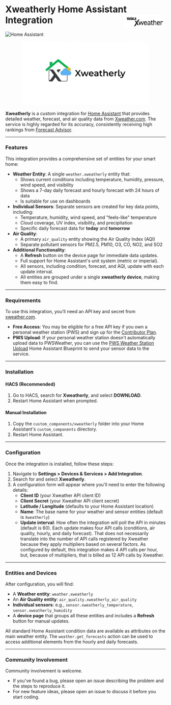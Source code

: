 # Xweatherly Home Assistant Integration <a href="https://www.xweather.com/" target="_blank" title="Powered by Vaisala Xweather"><img src="https://github.com/tbclark3/ha-xweatherly/blob/main/images/xweather_logo.png" alt="Vaisala Xweather" height="40" align="right" /></a>

![Home Assistant](https://img.shields.io/badge/Home%20Assistant-Custom%20Component-blue)

<p align="center">
  <img src="https://github.com/tbclark3/ha-xweatherly/blob/main/logo.png" alt="Xweatherly Integration Logo" width="400"/>
</p>

**Xweatherly** is a custom integration for [Home Assistant](https://www.home-assistant.io/) that provides detailed weather, forecast, and air quality data from [Xweather.com](https://xweather.com/). The service is highly regarded for its accuracy, consistently receiving high rankings from [Forecast Advisor](https://forecastadvisor.com).

***

### Features

This integration provides a comprehensive set of entities for your smart home:

- **Weather Entity**: A single `weather.xweatherly` entity that:
  - Shows current conditions including temperature, humidity, pressure, wind speed, and visibility
  - Shows a 7-day daily forecast and hourly forecast with 24 hours of data
  - Is suitable for use on dashboards
- **Individual Sensors**: Separate sensors are created for key data points, including:
  - Temperature, humidity, wind speed, and "feels-like" temperature
  - Cloud coverage, UV index, visibility, and precipitation
  - Specific daily forecast data for **today** and **tomorrow**
- **Air Quality**:
  - A primary `air_quality` entity showing the Air Quality Index (AQI)
  - Separate pollutant sensors for PM2.5, PM10, O3, CO, NO2, and SO2
- **Additional Functionality**:
  - A **Refresh** button on the device page for immediate data updates.
  - Full support for Home Assistant's unit system (metric or imperial).
  - All sensors, including condition, forecast, and AQI, update with each update interval.
  - All entities are grouped under a single **xweatherly device**, making them easy to find.

***

### Requirements

To use this integration, you'll need an API key and secret from [xweather.com](https://xweather.com/).

- **Free Access**: You may be eligible for a free API key if you own a personal weather station (PWS) and sign up for the [Contributor Plan](https://signup.xweather.com/pws-contributor).
- **PWS Upload**: If your personal weather station doesn't automatically upload data to PWSWeather, you can use the [PWS Weather Station Upload](https://community.home-assistant.io/t/pws-weather-station-upload/806415) Home Assistant Blueprint to send your sensor data to the service. 

***

### Installation

#### HACS (Recommended)

1. Go to HACS, search for **Xweatherly**, and select **DOWNLOAD**.
2. Restart Home Assistant when prompted.

#### Manual Installation

1. Copy the `custom_components/xweatherly` folder into your Home Assistant's `custom_components` directory.
2. Restart Home Assistant.

***

### Configuration

Once the integration is installed, follow these steps:

1. Navigate to **Settings > Devices & Services > Add Integration**.
2. Search for and select **Xweatherly**.
3. A configuration form will appear where you'll need to enter the following details:
   - **Client ID** (your Xweather API client ID)
   - **Client Secret** (your Xweather API client secret)
   - **Latitude / Longitude** (defaults to your Home Assistant location)
   - **Name**: The base name for your weather and sensor entities (default is `Xweatherly`)
   - **Update interval**: How often the integration will poll the API in minutes (default is 60). Each update makes four API calls (conditions, air quality, hourly, and daily forecast).  That does not necessarily translate into the number of API calls registered by Xweather because they apply multipliers based on several factors.  As configured by default, this integration makes 4 API calls per hour, but, because of multipliers, that is billed as 12 API calls by Xweather.

***

### Entities and Devices

After configuration, you will find:

- A **Weather entity**: `weather.xweatherly`
- An **Air Quality entity**: `air_quality.xweatherly_air_quality`
- **Individual sensors**: e.g., `sensor.xweatherly_temperature`, `sensor.xweatherly_humidity`
- A **device page** that groups all these entities and includes a **Refresh** button for manual updates.

All standard Home Assistant condition data are available as attributes on the main weather entity. The `weather.get_forecasts` action can be used to access additional elements from the hourly and daily forecasts.

***

### Community Involvement

Community involvement is welcome.

- If you've found a bug, please open an issue describing the problem and the steps to reproduce it.
- For new feature ideas, please open an issue to discuss it before you start coding.

